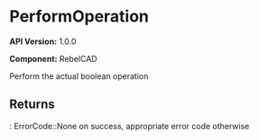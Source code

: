 # PerformOperation

**API Version:** 1.0.0

**Component:** RebelCAD

Perform the actual boolean operation

## Returns

: ErrorCode::None on success, appropriate error code otherwise

